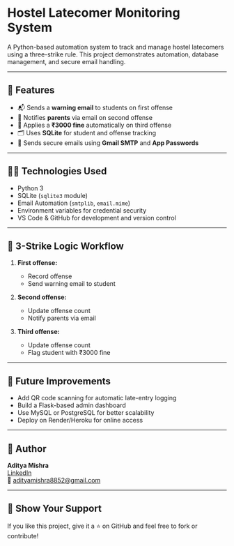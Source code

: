 # Hostel Latecomer Monitoring System

A Python-based automation system to track and manage hostel latecomers using a three-strike rule. This project demonstrates automation, database management, and secure email handling.

---

## 🚀 Features

- 📬 Sends a **warning email** to students on first offense
- 📧 Notifies **parents** via email on second offense
- 💸 Applies a **₹3000 fine** automatically on third offense
- 🗂 Uses **SQLite** for student and offense tracking
- 🔐 Sends secure emails using **Gmail SMTP** and **App Passwords**

---

## 🧑‍💻 Technologies Used

- Python 3
- SQLite (`sqlite3` module)
- Email Automation (`smtplib`, `email.mime`)
- Environment variables for credential security
- VS Code & GitHub for development and version control

---

## 🔑 3-Strike Logic Workflow

1. **First offense:**
   - Record offense
   - Send warning email to student

2. **Second offense:**
   - Update offense count
   - Notify parents via email

3. **Third offense:**
   - Update offense count
   - Flag student with ₹3000 fine

---

## 📌 Future Improvements

- Add QR code scanning for automatic late-entry logging
- Build a Flask-based admin dashboard
- Use MySQL or PostgreSQL for better scalability
- Deploy on Render/Heroku for online access

---

## 🧑 Author
**Aditya Mishra**  
[LinkedIn](https://www.linkedin.com/in/aditya-mishra-63aa70278)  
📧 adityamishra8852@gmail.com

---

## 🌟 Show Your Support
If you like this project, give it a ⭐ on GitHub and feel free to fork or contribute!
